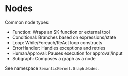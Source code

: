 # Nodes

Common node types:

- Function: Wraps an SK function or external tool
- Conditional: Branches based on expressions/state
- Loop: While/Foreach/ReAct loop constructs
- ErrorHandler: Handles exceptions and retries
- HumanApproval: Pauses execution for approval/input
- Subgraph: Composes a graph as a node

See namespace `SemanticKernel.Graph.Nodes`.
